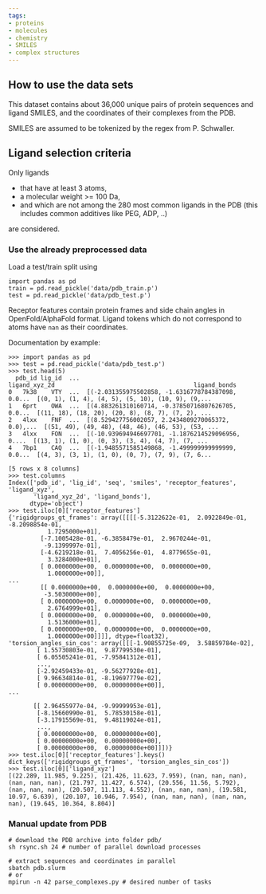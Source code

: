 ```yaml
---
tags:
- proteins
- molecules
- chemistry
- SMILES
- complex structures
---
```


## How to use the data sets

This dataset contains about 36,000 unique pairs of protein sequences and ligand SMILES, and the coordinates
of their complexes from the PDB.

SMILES are assumed to be tokenized by the regex from P. Schwaller.

## Ligand selection criteria

Only ligands

- that have at least 3 atoms,
- a molecular weight >= 100 Da,
- and which are not among the 280 most common ligands in the PDB (this includes common additives like PEG, ADP, ..)

are considered.

### Use the already preprocessed data

Load a test/train split using

```
import pandas as pd
train = pd.read_pickle('data/pdb_train.p')
test = pd.read_pickle('data/pdb_test.p')
```

Receptor features contain protein frames and side chain angles in OpenFold/AlphaFold format.
Ligand tokens which do not correspond to atoms have `nan` as their coordinates.

Documentation by example:

```
>>> import pandas as pd
>>> test = pd.read_pickle('data/pdb_test.p')
>>> test.head(5)
  pdb_id lig_id  ...                                      ligand_xyz_2d                                       ligand_bonds
0   7k38    VTY  ...  [(-2.031355975502858, -1.6316778784387098, 0.0...  [(0, 1), (1, 4), (4, 5), (5, 10), (10, 9), (9,...
1   6prt    OWA  ...  [(4.883261310160714, -0.37850716807626705, 0.0...  [(11, 18), (18, 20), (20, 8), (8, 7), (7, 2), ...
2   4lxx    FNF  ...  [(8.529427756002057, 2.2434809270065372, 0.0),...  [(51, 49), (49, 48), (48, 46), (46, 53), (53, ...
3   4lxx    FON  ...  [(-10.939694946697701, -1.1876214529096956, 0....  [(13, 1), (1, 0), (0, 3), (3, 4), (4, 7), (7, ...
4   7bp1    CAQ  ...  [(-1.9485571585149868, -1.499999999999999, 0.0...  [(4, 3), (3, 1), (1, 0), (0, 7), (7, 9), (7, 6...

[5 rows x 8 columns]
>>> test.columns
Index(['pdb_id', 'lig_id', 'seq', 'smiles', 'receptor_features', 'ligand_xyz',
       'ligand_xyz_2d', 'ligand_bonds'],
      dtype='object')
>>> test.iloc[0]['receptor_features']
{'rigidgroups_gt_frames': array([[[[-5.3122622e-01,  2.0922849e-01, -8.2098854e-01,
           1.7295000e+01],
         [-7.1005428e-01, -6.3858479e-01,  2.9670244e-01,
          -9.1399997e-01],
         [-4.6219218e-01,  7.4056256e-01,  4.8779655e-01,
           3.3284000e+01],
         [ 0.0000000e+00,  0.0000000e+00,  0.0000000e+00,
           1.0000000e+00]],
...
         [[ 0.0000000e+00,  0.0000000e+00,  0.0000000e+00,
          -3.5030000e+00],
         [ 0.0000000e+00,  0.0000000e+00,  0.0000000e+00,
           2.6764999e+01],
         [ 0.0000000e+00,  0.0000000e+00,  0.0000000e+00,
           1.5136000e+01],
         [ 0.0000000e+00,  0.0000000e+00,  0.0000000e+00,
           1.0000000e+00]]]], dtype=float32), 'torsion_angles_sin_cos': array([[[-1.90855725e-09,  3.58859784e-02],
        [ 1.55730803e-01,  9.87799530e-01],
        [ 6.05505241e-01, -7.95841312e-01],
        ...,
        [-2.92459433e-01, -9.56277928e-01],
        [ 9.96634814e-01, -8.19697779e-02],
        [ 0.00000000e+00,  0.00000000e+00]],
...

       [[ 2.96455977e-04, -9.99999953e-01],
        [-8.15660990e-01,  5.78530158e-01],
        [-3.17915569e-01,  9.48119024e-01],
        ...,
        [ 0.00000000e+00,  0.00000000e+00],
        [ 0.00000000e+00,  0.00000000e+00],
        [ 0.00000000e+00,  0.00000000e+00]]])}
>>> test.iloc[0]['receptor_features'].keys()
dict_keys(['rigidgroups_gt_frames', 'torsion_angles_sin_cos'])
>>> test.iloc[0]['ligand_xyz']
[(22.289, 11.985, 9.225), (21.426, 11.623, 7.959), (nan, nan, nan), (nan, nan, nan), (21.797, 11.427, 6.574), (20.556, 11.56, 5.792), (nan, nan, nan), (20.507, 11.113, 4.552), (nan, nan, nan), (19.581, 10.97, 6.639), (20.107, 10.946, 7.954), (nan, nan, nan), (nan, nan, nan), (19.645, 10.364, 8.804)]
```
### Manual update from PDB

```
# download the PDB archive into folder pdb/
sh rsync.sh 24 # number of parallel download processes

# extract sequences and coordinates in parallel
sbatch pdb.slurm
# or
mpirun -n 42 parse_complexes.py # desired number of tasks
```
